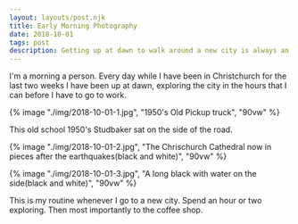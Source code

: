 ```yaml
--- 
layout: layouts/post.njk
title: Early Morning Photography
date: 2018-10-01
tags: post
description: Getting up at dawn to walk around a new city is always an adventure
---
```


I'm a morning a person. Every day while I have been in Christchurch for the last two weeks I have been up at dawn, exploring the city in the hours that I can before I have to go to work.

{% image "./img/2018-10-01-1.jpg", "1950's Old Pickup truck", "90vw" %}

This old school 1950's Studbaker sat on the side of the road.

{% image "./img/2018-10-01-2.jpg", "The Chrischurch Cathedral now in pieces after the earthquakes(black and white)", "90vw" %}

{% image "./img/2018-10-01-3.jpg", "A long black with water on the side(black and white)", "90vw" %}

This is my routine whenever I go to a new city. Spend an hour or two exploring. Then most importantly to the coffee shop.
